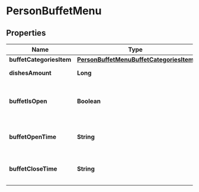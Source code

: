# PersonBuffetMenu

## Properties
Name | Type | Description | Notes
------------ | ------------- | ------------- | -------------
**buffetCategoriesItem** | [**PersonBuffetMenuBuffetCategoriesItem**](PersonBuffetMenuBuffetCategoriesItem.md) |  |  [optional]
**dishesAmount** | **Long** | Количество блюд |  [optional]
**buffetIsOpen** | **Boolean** | Признак работы буфета, открыт или закрыт |  [optional]
**buffetOpenTime** | **String** | Дата начала работы буфета |  [optional]
**buffetCloseTime** | **String** | Дата завершения работы буфета |  [optional]

